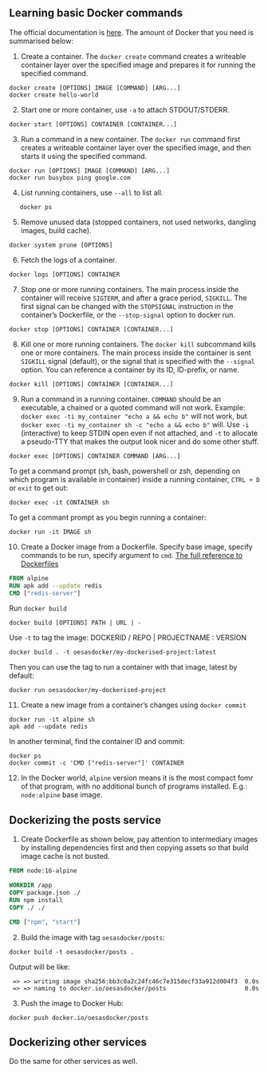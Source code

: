 ## Learning basic Docker commands

The official documentation is [here](https://docs.docker.com/engine/reference/run/). The amount of Docker that you need is summarised below:

1. Create a container. The `docker create` command creates a writeable container layer over the specified image and prepares it for running the specified command.

```shell
docker create [OPTIONS] IMAGE [COMMAND] [ARG...]
docker create hello-world
```

2. Start one or more container, use `-a` to attach STDOUT/STDERR.

```shell
docker start [OPTIONS] CONTAINER [CONTAINER...]
```

3. Run a command in a new container. The `docker run` command first creates a writeable container layer over the specified image, and then starts it using the specified command.

```shell
docker run [OPTIONS] IMAGE [COMMAND] [ARG...]
docker run busybox ping google.com
```

4. List running containers, use `--all` to list all.

```shell
   docker ps
```

5. Remove unused data (stopped containers, not used networks, dangling images, build cache).

```shell
docker system prune [OPTIONS]
```

6. Fetch the logs of a container.

```shell
docker logs [OPTIONS] CONTAINER
```

7. Stop one or more running containers. The main process inside the container will receive `SIGTERM`, and after a grace period, `SIGKILL`. The first signal can be changed with the `STOPSIGNAL` instruction in the container’s Dockerfile, or the `--stop-signal` option to docker run.

```shell
docker stop [OPTIONS] CONTAINER [CONTAINER...]
```

8. Kill one or more running containers. The `docker kill` subcommand kills one or more containers. The main process inside the container is sent `SIGKILL` signal (default), or the signal that is specified with the `--signal` option. You can reference a container by its ID, ID-prefix, or name.

```shell
docker kill [OPTIONS] CONTAINER [CONTAINER...]
```

9. Run a command in a running container. `COMMAND` should be an executable, a chained or a quoted command will not work. Example: `docker exec -ti my_container "echo a && echo b"` will not work, but `docker exec -ti my_container sh -c "echo a && echo b"` will. Use `-i` (interactive) to keep STDIN open even if not attached, and `-t` to allocate a pseudo-TTY that makes the output look nicer and do some other stuff.

```shell
docker exec [OPTIONS] CONTAINER COMMAND [ARG...]
```

To get a command prompt (sh, bash, powershell or zsh, depending on which program is available in container) inside a running container, `CTRL + D` or `exit` to get out:

```shell
docker exec -it CONTAINER sh
```

To get a commant prompt as you begin running a container:

```shell
docker run -it IMAGE sh
```

10. Create a Docker image from a Dockerfile. Specify base image, specify commands to be run, specify argument to `cmd`. [The full reference to Dockerfiles](https://docs.docker.com/engine/reference/builder/)

```Dockerfile
FROM alpine
RUN apk add --update redis
CMD ["redis-server"]
```

Run `docker build`

```shell
docker build [OPTIONS] PATH | URL | -
```

Use `-t` to tag the image: DOCKERID / REPO | PROJECTNAME : VERSION

```shell
docker build . -t oesasdocker/my-dockerised-project:latest
```

Then you can use the tag to run a container with that image, latest by default:

```shell
docker run oesasdocker/my-dockerised-project
```

11. Create a new image from a container’s changes using `docker commit`

```shell
docker run -it alpine sh
apk add --update redis
```

In another terminal, find the container ID and commit:

```shell
docker ps
docker commit -c 'CMD ["redis-server"]' CONTAINER
```

12. In the Docker world, `alpine` version means it is the most compact fomr of that program, with no additional bunch of programs installed. E.g.: `node:alpine` base image.

## Dockerizing the posts service

1. Create Dockerfile as shown below, pay attention to intermediary images by installing dependencies first and then copying assets so that build image cache is not busted.

```dockerfile
FROM node:16-alpine

WORKDIR /app
COPY package.json ./
RUN npm install
COPY ./ ./

CMD ["npm", "start"]
```

2. Build the image with tag `oesasdocker/posts`:

```shell
docker build -t oesasdocker/posts .
```

Output will be like:

```shell
 => => writing image sha256:bb3c0a2c24fc46c7e315decf33a912d004f3  0.0s
 => => naming to docker.io/oesasdocker/posts                      0.0s
```

3. Push the image to Docker Hub:

```shell
docker push docker.io/oesasdocker/posts
```

## Dockerizing other services

Do the same for other services as well.
